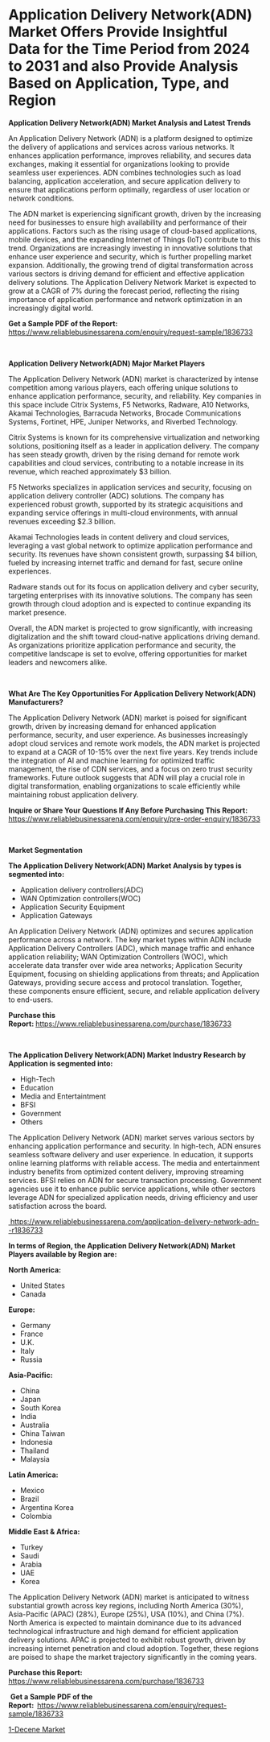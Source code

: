 <p><h1>Application Delivery Network(ADN) Market Offers Provide Insightful Data for the Time Period from 2024 to 2031 and also Provide Analysis Based on Application, Type, and Region</h1></p><p><strong>Application Delivery Network(ADN) Market Analysis and Latest Trends</strong></p>
<p><p>An Application Delivery Network (ADN) is a platform designed to optimize the delivery of applications and services across various networks. It enhances application performance, improves reliability, and secures data exchanges, making it essential for organizations looking to provide seamless user experiences. ADN combines technologies such as load balancing, application acceleration, and secure application delivery to ensure that applications perform optimally, regardless of user location or network conditions.</p><p>The ADN market is experiencing significant growth, driven by the increasing need for businesses to ensure high availability and performance of their applications. Factors such as the rising usage of cloud-based applications, mobile devices, and the expanding Internet of Things (IoT) contribute to this trend. Organizations are increasingly investing in innovative solutions that enhance user experience and security, which is further propelling market expansion. Additionally, the growing trend of digital transformation across various sectors is driving demand for efficient and effective application delivery solutions. The Application Delivery Network Market is expected to grow at a CAGR of 7% during the forecast period, reflecting the rising importance of application performance and network optimization in an increasingly digital world.</p></p>
<p><strong>Get a Sample PDF of the Report:&nbsp;</strong> <a href="https://www.reliablebusinessarena.com/enquiry/request-sample/1836733?utm_campaign=1143&utm_medium=2&utm_source=Github&utm_content=ia&utm_term=31122024&utm_id=application-delivery-networkadn">https://www.reliablebusinessarena.com/enquiry/request-sample/1836733</a></p>
<p>&nbsp;</p>
<p><strong>Application Delivery Network(ADN) Major Market Players</strong></p>
<p><p>The Application Delivery Network (ADN) market is characterized by intense competition among various players, each offering unique solutions to enhance application performance, security, and reliability. Key companies in this space include Citrix Systems, F5 Networks, Radware, A10 Networks, Akamai Technologies, Barracuda Networks, Brocade Communications Systems, Fortinet, HPE, Juniper Networks, and Riverbed Technology.</p><p>Citrix Systems is known for its comprehensive virtualization and networking solutions, positioning itself as a leader in application delivery. The company has seen steady growth, driven by the rising demand for remote work capabilities and cloud services, contributing to a notable increase in its revenue, which reached approximately $3 billion.</p><p>F5 Networks specializes in application services and security, focusing on application delivery controller (ADC) solutions. The company has experienced robust growth, supported by its strategic acquisitions and expanding service offerings in multi-cloud environments, with annual revenues exceeding $2.3 billion.</p><p>Akamai Technologies leads in content delivery and cloud services, leveraging a vast global network to optimize application performance and security. Its revenues have shown consistent growth, surpassing $4 billion, fueled by increasing internet traffic and demand for fast, secure online experiences.</p><p>Radware stands out for its focus on application delivery and cyber security, targeting enterprises with its innovative solutions. The company has seen growth through cloud adoption and is expected to continue expanding its market presence.</p><p>Overall, the ADN market is projected to grow significantly, with increasing digitalization and the shift toward cloud-native applications driving demand. As organizations prioritize application performance and security, the competitive landscape is set to evolve, offering opportunities for market leaders and newcomers alike.</p></p>
<p>&nbsp;</p>
<p><strong>What Are The Key Opportunities For Application Delivery Network(ADN) Manufacturers?</strong></p>
<p><p>The Application Delivery Network (ADN) market is poised for significant growth, driven by increasing demand for enhanced application performance, security, and user experience. As businesses increasingly adopt cloud services and remote work models, the ADN market is projected to expand at a CAGR of 10-15% over the next five years. Key trends include the integration of AI and machine learning for optimized traffic management, the rise of CDN services, and a focus on zero trust security frameworks. Future outlook suggests that ADN will play a crucial role in digital transformation, enabling organizations to scale efficiently while maintaining robust application delivery.</p></p>
<p><strong>Inquire or Share Your Questions If Any Before Purchasing This Report:</strong> <a href="https://www.reliablebusinessarena.com/enquiry/pre-order-enquiry/1836733?utm_campaign=1143&utm_medium=2&utm_source=Github&utm_content=ia&utm_term=31122024&utm_id=application-delivery-networkadn">https://www.reliablebusinessarena.com/enquiry/pre-order-enquiry/1836733</a></p>
<p>&nbsp;</p>
<p><strong>Market Segmentation</strong></p>
<p><strong>The Application Delivery Network(ADN) Market Analysis by types is segmented into:</strong></p>
<p><ul><li>Application delivery controllers(ADC)</li><li>WAN Optimization controllers(WOC)</li><li>Application Security Equipment</li><li>Application Gateways</li></ul></p>
<p><p>An Application Delivery Network (ADN) optimizes and secures application performance across a network. The key market types within ADN include Application Delivery Controllers (ADC), which manage traffic and enhance application reliability; WAN Optimization Controllers (WOC), which accelerate data transfer over wide area networks; Application Security Equipment, focusing on shielding applications from threats; and Application Gateways, providing secure access and protocol translation. Together, these components ensure efficient, secure, and reliable application delivery to end-users.</p></p>
<p><strong>Purchase this Report:&nbsp;</strong><a href="https://www.reliablebusinessarena.com/purchase/1836733?utm_campaign=1143&utm_medium=2&utm_source=Github&utm_content=ia&utm_term=31122024&utm_id=application-delivery-networkadn">https://www.reliablebusinessarena.com/purchase/1836733</a></p>
<p>&nbsp;</p>
<p><strong>The Application Delivery Network(ADN) Market Industry Research by Application is segmented into:</strong></p>
<p><ul><li>High-Tech</li><li>Education</li><li>Media and Entertaintment</li><li>BFSI</li><li>Government</li><li>Others</li></ul></p>
<p><p>The Application Delivery Network (ADN) market serves various sectors by enhancing application performance and security. In high-tech, ADN ensures seamless software delivery and user experience. In education, it supports online learning platforms with reliable access. The media and entertainment industry benefits from optimized content delivery, improving streaming services. BFSI relies on ADN for secure transaction processing. Government agencies use it to enhance public service applications, while other sectors leverage ADN for specialized application needs, driving efficiency and user satisfaction across the board.</p></p>
<p><a href="https://www.reliablebusinessarena.com/application-delivery-network-adn--r1836733?utm_campaign=1143&utm_medium=2&utm_source=Github&utm_content=ia&utm_term=31122024&utm_id=application-delivery-networkadn">&nbsp;https://www.reliablebusinessarena.com/application-delivery-network-adn--r1836733</a></p>
<p><strong>In terms of Region, the Application Delivery Network(ADN) Market Players available by Region are:</strong></p>
<p>
    <p> <strong> North America: </strong>
        <ul>
            <li>United States</li>
            <li>Canada</li>
        </ul>
        </p> 
    <p> <strong> Europe: </strong>
        <ul>
            <li>Germany</li>
            <li>France</li>
            <li>U.K.</li>
            <li>Italy</li>
            <li>Russia</li>
        </ul>
        </p> 
    <p> <strong> Asia-Pacific: </strong>
        <ul>
            <li>China</li>
            <li>Japan</li>
            <li>South Korea</li>
            <li>India</li>
            <li>Australia</li>
            <li>China Taiwan</li>
            <li>Indonesia</li>
            <li>Thailand</li>
            <li>Malaysia</li>
        </ul>
        </p> 
    <p> <strong> Latin America: </strong>
        <ul>
            <li>Mexico</li>
            <li>Brazil</li>
            <li>Argentina Korea</li>
            <li>Colombia</li>
        </ul>
        </p> 
    <p> <strong> Middle East & Africa: </strong>
        <ul>
            <li>Turkey</li>
            <li>Saudi</li>
            <li>Arabia</li>
            <li>UAE</li>
            <li>Korea</li>
        </ul>
    </p>
    </p>
<p><p>The Application Delivery Network (ADN) market is anticipated to witness substantial growth across key regions, including North America (30%), Asia-Pacific (APAC) (28%), Europe (25%), USA (10%), and China (7%). North America is expected to maintain dominance due to its advanced technological infrastructure and high demand for efficient application delivery solutions. APAC is projected to exhibit robust growth, driven by increasing internet penetration and cloud adoption. Together, these regions are poised to shape the market trajectory significantly in the coming years.</p></p>
<p><strong>Purchase this Report: </strong><a href="https://www.reliablebusinessarena.com/purchase/1836733?utm_campaign=1143&utm_medium=2&utm_source=Github&utm_content=ia&utm_term=31122024&utm_id=application-delivery-networkadn">https://www.reliablebusinessarena.com/purchase/1836733</a></p>
<p>&nbsp;<strong>Get a Sample PDF of the Report:&nbsp;&nbsp;</strong><a href="https://www.reliablebusinessarena.com/enquiry/request-sample/1836733?utm_campaign=1143&utm_medium=2&utm_source=Github&utm_content=ia&utm_term=31122024&utm_id=application-delivery-networkadn">https://www.reliablebusinessarena.com/enquiry/request-sample/1836733</a></p>
<p><strong></strong></p>
<p><p><a href="https://github.com/yoshih12/Market-Research-Report-List-4/blob/main/1-decene-market.md?utm_campaign=1143&utm_medium=2&utm_source=Github&utm_content=ia&utm_term=31122024&utm_id=application-delivery-networkadn">1-Decene Market</a></p></p>